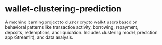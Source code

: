 # wallet-clustering-prediction
A machine learning project to cluster crypto wallet users based on behavioral patterns like transaction activity, borrowing, repayment, deposits, redemptions, and liquidation. Includes clustering model, prediction app (Streamlit), and data analysis.
